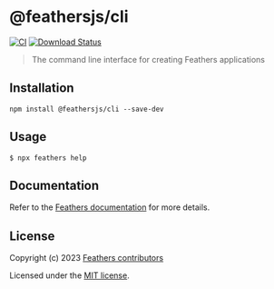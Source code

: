 # @feathersjs/cli

[![CI](https://github.com/feathersjs/feathers/workflows/CI/badge.svg)](https://github.com/feathersjs/feathers/actions?query=workflow%3ACI)
[![Download Status](https://img.shields.io/npm/dm/@feathersjs/cli.svg?style=flat-square)](https://www.npmjs.com/package/@feathersjs/cli)

> The command line interface for creating Feathers applications

## Installation

```
npm install @feathersjs/cli --save-dev
```

## Usage

```
$ npx feathers help
```

## Documentation

Refer to the [Feathers documentation](https://docs.feathersjs.com) for more details.

## License

Copyright (c) 2023 [Feathers contributors](https://github.com/feathersjs/feathers/graphs/contributors)

Licensed under the [MIT license](LICENSE).

